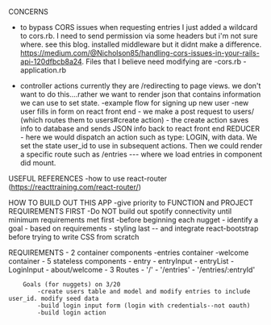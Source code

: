 CONCERNS
- to bypass CORS issues when requesting entries I just added a wildcard to cors.rb. I need to send permission via some headers but i'm not sure where. see this blog. installed middleware but it didnt make a difference. 
https://medium.com/@Nicholson85/handling-cors-issues-in-your-rails-api-120dfbcb8a24. Files that I believe need modifying are 
    -cors.rb
    -application.rb

- controller actions
    currently they are /redirecting to page views. we don't want to do this....rather we want to render json that contains information we can use to set state. 
    -example flow for signing up new user 
        -new user fills in form on react front end
        - we make a post request to users/ (which routes them to users#create action)
        - the create action saves info to database and sends JSON info back to react front end REDUCER
        - here we would dispatch an action such as type: LOGIN, with data. We set the state user_id to use in subsequent actions. Then      we could render a specific route such as /entries --- where we load entries in component did mount. 
        

USEFUL REFERENCES
    -how to use react-router (https://reacttraining.com/react-router/)


HOW TO BUILD OUT THIS APP
    -give priority to FUNCTION and PROJECT REQUIREMENTS FIRST
    -Do NOT build out spotify connectivity until minimum requirements met first
    -before beginning each nugget - identify a goal - based on requirements
    - styling last -- and integrate react-bootstrap before trying to write CSS from scratch


REQUIREMENTS
    - 2 container components
        -entries container
        -welcome container
    - 5 stateless components
        - entry
        - entryInput
        - entryList
        - LoginInput
        - about/welcome
    - 3 Routes
        - '/'
        - '/entries' 
        - '/entries/:entryId'



        Goals (for nuggets) on 3/20
            -create users table and model and modify entries to include user_id. modify seed data
            -build login input form (login with credentials--not oauth)
            -build login action


